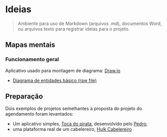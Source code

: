 # Ideias
> Ambiente para uso de Markdown (arquivos .md), documentos Word, ou arquivos texto para registrar ideias para o projeto.
## Mapas mentais
### Funcionamento geral
Aplicativo usado para montagem de diagrama: <a href="https://app.diagrams.net/">Draw.io</a>
- <a href="https://github.com/Creath-Noite-A/Agendamento-Documentacao/blob/6ee7df12c76d404a93e0701ee89fcdcc2450dc04/documenta%C3%A7%C3%A3o/ideias/diagrama.drawio">Diagrama de entidades básico (raw file)</a>

## Preparação
Dois exemplos de projetos semelhantes à proposta do projeto do agendamento foram levantados:
- Um aplicativo simples, <a href="https://github.com/Pedrosouza21/Agendamento_Creath/blob/1606d6637e2d7e19186f62838a6fa0482e5e9494/documenta%C3%A7%C3%A3o/ideias/exemplo-1.md">Toca do pirata</a>, desenvolvido pelo <a href="https://github.com/Pedrosouza21">Pedro</a>;
- uma plataforma real de um cabelereiro, <a href="https://github.com/Pedrosouza21/Agendamento_Creath/blob/1606d6637e2d7e19186f62838a6fa0482e5e9494/documenta%C3%A7%C3%A3o/ideias/exemplo-2.md">Hulk Cabelereiro</a>
